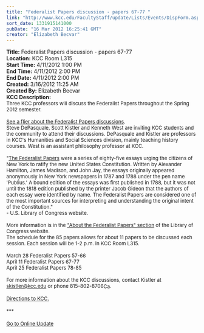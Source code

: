 ```yaml
---
title: "Federalist Papers discussion - papers 67-77 "
link: "http://www.kcc.edu/FacultyStaff/update/Lists/Events/DispForm.aspx?ID=242"
sort_date: 1331915141000
pubDate: "16 Mar 2012 16:25:41 GMT"
creator: "Elizabeth Becvar"
---
```


<div><b>Title:</b> Federalist Papers discussion - papers 67-77 </div>
<div><b>Location:</b> KCC Room L315</div>
<div><b>Start Time:</b> 4/11/2012 1:00 PM</div>
<div><b>End Time:</b> 4/11/2012 2:00 PM</div>
<div><b>End Date:</b> 4/11/2012 2:00 PM</div>
<div><b>Created:</b> 3/16/2012 11:25 AM</div>
<div><b>Created By:</b> Elizabeth Becvar</div>
<div><b>KCC Description:</b> <div class="ExternalClass37FA79B6062449749657FCD1C4718428">
<div><font size="2">Three KCC professors will discuss the Federalist Papers throughout the Spring 2012 semester.<br /> <br /><a href="/Documents/Federalist-Papers-flier.pdf">See a flier about the Federalist Papers discussions</a>. <br />Steve DePasquale, Scott Kistler and Kenneth West are inviting KCC students and the community to attend their discussions. DePasquale and Kistler are professors in KCC's Humanities and Social Sciences division, mainly teaching history courses. West is an assistant philosophy professor at KCC. <br /> <br />&quot;<a href="http://thomas.loc.gov/home/histdox/fedpapers.html">The Federalist Papers</a> were a series of eighty-five essays urging the citizens of New York to ratify the new United States Constitution. Written by Alexander Hamilton, James Madison, and John Jay, the essays originally appeared anonymously in New York newspapers in 1787 and 1788 under the pen name 'Publius.' A bound edition of the essays was first published in 1788, but it was not until the 1818 edition published by the printer Jacob Gideon that the authors of each essay were identified by name. The Federalist Papers are considered one of the most important sources for interpreting and understanding the original intent of the Constitution.&quot; <br />- U.S. Library of Congress website. <br /> <br />More information is in the <a href="http://thomas.loc.gov/home/histdox/abt_fedpapers.html">&quot;About the Federalist Papers&quot; section</a> of the Library of Congress website.<br />The schedule for the 85 papers allows for about 11 papers to be discussed each session. Each session will be 1-2 p.m. in KCC Room L315.<br /> <br />March 28 Federalist Papers 57-66<br />April 11 Federalist Papers 67-77<br />April 25 Federalist Papers 78-85<br /> <br />For more information about the KCC discussions, contact Kistler at </font><a href="mailto:skistler@kcc.edu"><font size="2">skistler@kcc.edu</font></a><font size="2"> or phone </font><span style="white-space:nowrap" class="baec5a81-e4d6-4674-97f3-e9220f0136c1"><font size="2">815-802-8706</font><a style="border-bottom:medium none;position:static !important;border-left:medium none;margin:0px;width:16px;bottom:0px;display:inline;white-space:nowrap;float:none;height:16px;vertical-align:middle;overflow:hidden;border-top:medium none;top:0px;cursor:hand;right:0px;border-right:medium none;left:0px" title="Call: 815-802-8706" href="/FacultyStaff/update/Lists/Events/EditForm.aspx?ID=242&amp;Source=/FacultyStaff/update/_layouts/sitemanager.aspx?SmtContext%3DSPList%3ac267947c-5d3a-41df-bf8c-8c8142ece9fc?SPWeb%3a6dd7d01a-f4b3-47f9-8d35-b60692caa2f7%3a%26SmtContextExpanded%3DTrue%26Filter%3D1%26pgsz%3D100%26vrmode%3DFalse%26lvn%3DNotYetStartedEvents#"><font size="2"><img style="border-bottom:medium none;position:static !important;border-left:medium none;margin:0px;width:16px;bottom:0px;display:inline;white-space:nowrap;float:none;height:16px;vertical-align:middle;overflow:hidden;border-top:medium none;top:0px;cursor:hand;right:0px;border-right:medium none;left:0px" title="Call: 815-802-8706" /></font></a></span><font size="2">.<br /> <br /><a href="/Community/Collegeinfo/Pages/directionsmaps.aspx">Directions to KCC. </a></font></div>
<div><font size="2"></font> </div>
<div><font size="2">***</font></div>
<div><font size="2"></font> </div>
<div><font size="2"><a href="/FacultyStaff/update/Pages/dailyupdate.aspx">Go to Online Update</a></font><font size="2"></font></div>
<div><font size="2"></font> </div></div></div>
